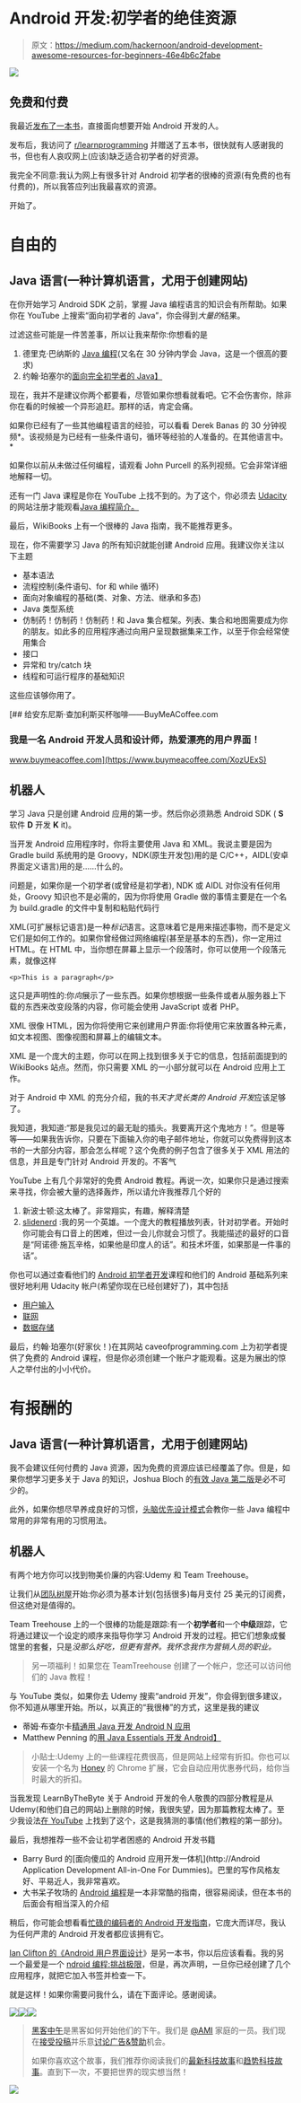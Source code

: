 # Android 开发:初学者的绝佳资源

> 原文：<https://medium.com/hackernoon/android-development-awesome-resources-for-beginners-46e4b6c2fabe>

![](img/58e5055fa0fa5ccffaac0ac350a8b1c8.png)

## 免费和付费

我最近[发布了一本书](https://gumroad.com/l/sghW)，直接面向想要开始 Android 开发的人。

发布后，我访问了 [r/learnprogramming](https://www.reddit.com/r/learnprogramming/) 并赠送了五本书，很快就有人感谢我的书，但也有人哀叹网上(应该)缺乏适合初学者的好资源。

我完全不同意:我认为网上有很多针对 Android 初学者的很棒的资源(有免费的也有付费的)，所以我答应列出我最喜欢的资源。

开始了。

# 自由的

## Java 语言(一种计算机语言，尤用于创建网站)

在你开始学习 Android SDK 之前，掌握 Java 编程语言的知识会有所帮助。如果你在 YouTube 上搜索“面向初学者的 Java”，你会得到*大量的*结果。

过滤这些可能是一件苦差事，所以让我来帮你:你想看的是

1.  德里克·巴纳斯的 [Java 编程](https://youtu.be/WPvGqX-TXP0)(又名在 30 分钟内学会 Java，这是一个很高的要求)
2.  约翰·珀塞尔的[面向完全初学者的 Java】](https://youtu.be/7WiPGP_0AUA?list=PL9DF6E4B45C36D411)

现在，我并不是建议你两个都要看，尽管如果你想看就看吧。它不会伤害你，除非你在看的时候被一个异形追赶。那样的话，肯定会痛。

如果你已经有了一些其他编程语言的经验，可以看看 Derek Banas 的 30 分钟视频*。该视频是为已经有一些条件语句，循环等经验的人准备的。在其他语言中。*

如果你以前从未做过任何编程，请观看 John Purcell 的系列视频。它会非常详细地解释一切。

还有一门 Java 课程是你在 YouTube 上找不到的。为了这个，你必须去 [Udacity](https://medium.com/u/2929690a28fb?source=post_page-----46e4b6c2fabe--------------------------------) 的网站注册才能观看[Java 编程简介。](https://classroom.udacity.com/courses/cs046/lessons/176475143/concepts/1784228310923)

最后，WikiBooks 上有一个很棒的 Java 指南，我不能推荐更多。

现在，你不需要学习 Java 的所有知识就能创建 Android 应用。我建议你关注以下主题

*   基本语法
*   流程控制(条件语句、for 和 while 循环)
*   面向对象编程的基础(类、对象、方法、继承和多态)
*   Java 类型系统
*   仿制药！仿制药！仿制药！和 Java 集合框架。列表、集合和地图需要成为你的朋友。如此多的应用程序通过向用户呈现数据集来工作，以至于你会经常使用集合
*   接口
*   异常和 try/catch 块
*   线程和可运行程序的基础知识

这些应该够你用了。

[](https://www.buymeacoffee.com/XozUExS) [## 给安东尼斯·查加利斯买杯咖啡——BuyMeACoffee.com

### 我是一名 Android 开发人员和设计师，热爱漂亮的用户界面！

www.buymeacoffee.com](https://www.buymeacoffee.com/XozUExS) 

## 机器人

学习 Java 只是创建 Android 应用的第一步。然后你必须熟悉 Android SDK ( **S** 软件 **D** 开发 **K** it)。

当开发 Android 应用程序时，你将主要使用 Java 和 XML。我说主要是因为 Gradle build 系统用的是 Groovy，NDK(原生开发包)用的是 C/C++，AIDL(安卓界面定义语言)用的是……什么的。

问题是，如果你是一个初学者(或曾经是初学者), NDK 或 AIDL 对你没有任何用处，Groovy 知识也不是必需的，因为你将使用 Gradle 做的事情主要是在一个名为 build.gradle 的文件中复制和粘贴代码行

XML(可扩展标记语言)是一种*标记*语言。这意味着它是用来描述事物，而不是定义它们是如何工作的。如果你曾经做过网络编程(甚至是基本的东西)，你一定用过 HTML。在 HTML 中，当你想在屏幕上显示一个段落时，你可以使用一个段落元素，就像这样

```
<p>This is a paragraph</p>
```

这只是声明性的:你*向*展示了一些东西。如果你想根据一些条件或者从服务器上下载的东西来改变段落的内容，你可能会使用 JavaScript 或者 PHP。

XML 很像 HTML，因为你将使用它来创建用户界面:你将使用它来放置各种元素，如文本视图、图像视图和屏幕上的编辑文本。

XML 是一个庞大的主题，你可以在网上找到很多关于它的信息，包括前面提到的 WikiBooks 站点。然而，你只需要 XML 的一小部分就可以在 Android 应用上工作。

对于 Android 中 XML 的充分介绍，我的书*天才灵长类的 Android 开发*应该足够了。

我知道，我知道:“那是我见过的最无耻的插头。我要离开这个鬼地方！”。但是等等——如果我告诉你，只要在下面输入你的电子邮件地址，你就可以免费得到这本书的一大部分内容，那会怎么样呢？这个免费的例子包含了很多关于 XML 用法的信息，并且是专门针对 Android 开发的。不客气

YouTube 上有几个非常好的免费 Android 教程。再说一次，如果你只是通过搜索来寻找，你会被大量的选择轰炸，所以请允许我推荐几个好的

1.  新波士顿:这太棒了。非常翔实，有趣，解释清楚
2.  [slidenerd](https://youtu.be/hzrGAZnMOMQ?list=PLonJJ3BVjZW6hYgvtkaWvwAVvOFB7fkLa) :我的另一个英雄。一个庞大的教程播放列表，针对初学者。开始时你可能会有口音上的困难，但过一会儿你就会习惯了。我能描述的最好的口音是“阿诺德·施瓦辛格，如果他是印度人的话”。和技术坏蛋，如果那是一件事的话”。

你也可以通过查看他们的 [Android 初学者开发](https://www.udacity.com/course/android-development-for-beginners--ud837)课程和他们的 Android 基础系列来很好地利用 Udacity 帐户(希望你现在已经创建好了)，其中包括

*   [用户输入](https://www.udacity.com/course/android-basics-user-input--ud836)
*   [联网](https://www.udacity.com/course/android-basics-networking--ud843)
*   [数据存储](https://www.udacity.com/course/android-basics-data-storage--ud845)

最后，约翰·珀塞尔(好家伙！)在其网站 caveofprogramming.com 上为初学者提供了免费的 Android 课程，但是你必须创建一个账户才能观看。这是为展出的惊人之举付出的小小代价。

# 有报酬的

## Java 语言(一种计算机语言，尤用于创建网站)

我不会建议任何付费的 Java 资源，因为免费的资源应该已经覆盖了你。但是，如果你想学习更多关于 Java 的知识，Joshua Bloch 的[有效 Java 第二版](https://www.amazon.com/Effective-Java-2nd-Joshua-Bloch/dp/0321356683/ref=sr_1_1?ie=UTF8&qid=1489339176&sr=8-1&keywords=effective+java)是必不可少的。

此外，如果你想尽早养成良好的习惯，[头脑优先设计模式](https://www.amazon.com/Head-First-Design-Patterns-Brain-Friendly/dp/0596007124/ref=sr_1_1?ie=UTF8&qid=1489339681&sr=8-1&keywords=head+first+design+patterns)会教你一些 Java 编程中常用的非常有用的习惯用法。

## 机器人

有两个地方你可以找到物美价廉的内容:Udemy 和 Team Treehouse。

让我们从[团队树屋](https://teamtreehouse.com/home)开始:你必须为基本计划(包括很多)每月支付 25 美元的订阅费，但这绝对是值得的。

Team Treehouse 上的一个很棒的功能是跟踪:有一个**初学者**和一个**中级**跟踪，它将通过建议一个设定的顺序来指导你学习 Android 开发的过程。把它们想象成餐馆里的套餐，只是*没那么好吃，但更有营养。我怀念我作为营销人员的职业。*

> 另一项福利！如果您在 TeamTreehouse 创建了一个帐户，您还可以访问他们的 Java 教程！

与 YouTube 类似，如果你去 Udemy 搜索“android 开发”，你会得到很多建议，你不知道从哪里开始。所以，以真正的“我很棒”的方式，这里是我的建议

*   蒂姆·布查尔卡[精通用 Java 开发 Android N 应用](https://www.udemy.com/master-android-7-nougat-java-app-development-step-by-step/learn/v4/overview)
*   Matthew Penning 的[用 Java Essentials 开发 Android】](https://www.udemy.com/android-development-with-java-essentials/learn/v4/content)

> 小贴士:Udemy 上的一些课程花费很高，但是网站上经常有折扣。你也可以安装一个名为 [Honey](https://chrome.google.com/webstore/detail/honey/bmnlcjabgnpnenekpadlanbbkooimhnj) 的 Chrome 扩展，它会自动应用优惠券代码，给你当时最大的折扣。

当我发现 LearnByTheByte 关于 Android 开发的令人敬畏的四部分教程是从 Udemy(和他们自己的网站)上删除的时候，我很失望，因为那篇教程太棒了。至少我设法[在 YouTube](https://youtu.be/3BEco-vD0Jk?list=PLZon9z32m_Rh_UfPf1J9DnfEl2TGg2AEu) 上找到了这个，这是我猜测的事情(他们教程的第一部分)。

最后，我想推荐一些不会让初学者困惑的 Android 开发书籍

*   Barry Burd 的[面向傻瓜的 Android 应用开发一体机](http://Android Application Development All-in-One For Dummies)。巴里的写作风格友好、平易近人，我非常喜欢。
*   大书呆子牧场的 [Android 编程](https://www.amazon.com/Android-Programming-Ranch-Guide-Guides/dp/0134706056/ref=sr_1_1?ie=UTF8&qid=1489341899&sr=8-1&keywords=big+nerd+ranch+android)是一本非常酷的指南，很容易阅读，但在本书的后面会有相当深入的介绍

稍后，你可能会想看看[忙碌的编码者的 Android 开发指南](https://commonsware.com/Android/)，它庞大而详尽，我认为任何严肃的 Android 开发者都应该拥有它。

[Ian Clifton 的《Android 用户界面设计](https://www.amazon.com/Android-User-Interface-Design-Implementing/dp/0134191404/ref=asap_bc?ie=UTF8)》是另一本书，你以后应该看看。我的另一个最爱是一个 [ndroid 编程:挑战极限](https://www.amazon.com/Android-Programming-Pushing-Erik-Hellman/dp/1118717376/ref=asap_bc?ie=UTF8)，但是，再次声明，一旦你已经创建了几个应用程序，就把它加入书签并检查一下。

就是这样！如果你需要问我什么，请在下面评论。感谢阅读。

[![](img/50ef4044ecd4e250b5d50f368b775d38.png)](http://bit.ly/HackernoonFB)[![](img/979d9a46439d5aebbdcdca574e21dc81.png)](https://goo.gl/k7XYbx)[![](img/2930ba6bd2c12218fdbbf7e02c8746ff.png)](https://goo.gl/4ofytp)

> [黑客中午](http://bit.ly/Hackernoon)是黑客如何开始他们的下午。我们是 [@AMI](http://bit.ly/atAMIatAMI) 家庭的一员。我们现在[接受投稿](http://bit.ly/hackernoonsubmission)并乐意[讨论广告&赞助](mailto:partners@amipublications.com)机会。
> 
> 如果你喜欢这个故事，我们推荐你阅读我们的[最新科技故事](http://bit.ly/hackernoonlatestt)和[趋势科技故事](https://hackernoon.com/trending)。直到下一次，不要把世界的现实想当然！

![](img/be0ca55ba73a573dce11effb2ee80d56.png)